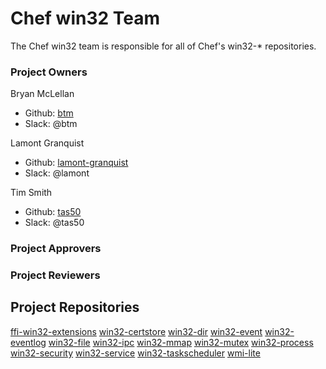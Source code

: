 # Chef win32 Team

The Chef win32 team is responsible for all of Chef's win32-* repositories.

### Project Owners

Bryan McLellan
  - Github: [btm](https://github.com/btm)
  - Slack: @btm

Lamont Granquist
  - Github: [lamont-granquist](https://github.com/lamont-granquist)
  - Slack: @lamont

Tim Smith
  - Github: [tas50](https://github.com/tas50)
  - Slack: @tas50

### Project Approvers

### Project Reviewers

## Project Repositories

[ffi-win32-extensions](https://github.com/chef/ffi-win32-extensions)
[win32-certstore](https://github.com/chef/win32-certstore)
[win32-dir](https://github.com/chef/win32-dir)
[win32-event](https://github.com/chef/win32-event)
[win32-eventlog](https://github.com/chef/win32-eventlog)
[win32-file](https://github.com/chef/win32-file)
[win32-ipc](https://github.com/chef/win32-ipc)
[win32-mmap](https://github.com/chef/win32-mmap)
[win32-mutex](https://github.com/chef/win32-mutex)
[win32-process](https://github.com/chef/win32-process)
[win32-security](https://github.com/chef/win32-security)
[win32-service](https://github.com/chef/win32-service)
[win32-taskscheduler](https://github.com/chef/win32-taskscheduler)
[wmi-lite](https://github.com/chef/wmi-lite)
